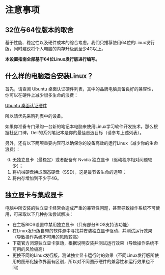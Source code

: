 # 注意事项

## 32位与64位版本的取舍

基于性能、稳定性以及硬件成本的综合考虑，我们只推荐使用64位的Linux发行版，同时建议将个人电脑的内存升级到至少4G以上。

**本设置指南全部基于64位Linux发行版进行编写。**

## 什么样的电脑适合安装Linux？

首先，请查阅 Ubuntu 桌面认证硬件列表，其中的品牌电脑具备良好的兼容性，你可以在硬件上减少很多生命的浪费：

[Ubuntu 桌面认证硬件](http://www.ubuntu.com/certification/desktop/)

所以请优先采购列表中的设备。

如果你准备专门采购一台新的笔记本电脑来使用Linux学习软件开发技术，那么根据社区口碑，Dell的系列笔记本是你的最佳首选目标（请参考上述列表）。

另外，还有以下两项重要内容可以确保你的设备高效的运行Linux（减少你的生命浪费）：

0. 无独立显卡（最稳定）或者配备有 Nvidia 独立显卡（驱动程序相对问题较少）；
0. 将机械硬盘换成固态硬盘（SSD），这是最节省生命的选项；
0. 将内存增加到不少于4G。

## 独立显卡与集成显卡

电脑中所安装的独立显卡经常会造成严重的兼容性问题，甚至导致操作系统不可使用，可采取以下几种办法尝试解决：

- 在主板BIOS设置中禁用独立显卡（只有部分BIOS支持该功能）
- 在Linux发行版自带的软件源中寻找并安装独立显卡驱动，并测试运行效果（导致操作系统不可用的风险较高）
- 下载官方闭源独立显卡驱动，根据说明安装并测试运行效果（导致操作系统不可用的风险极高）
- 更换不同的Linux发行版，测试独立显卡运行时的效果（不同Linux发行版所使用的图形化操作界面有区别，所以对不同图形硬件的兼容性和运行效果也不同）
